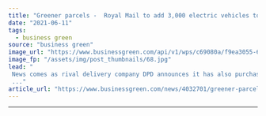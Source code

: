 ```yaml
---
title: "Greener parcels -  Royal Mail to add 3,000 electric vehicles to fleet"
date: "2021-06-11"
tags: 
  - business green
source: "business green"
image_url: "https://www.businessgreen.com/api/v1/wps/c69080a/f9ea3055-6cb3-4bf6-b713-ec3ef0d1a9eb/7/SWNS-ROYAL-MAIL-BRISTOL-002-185x114.jpg"
image_fp: "/assets/img/post_thumbnails/68.jpg"
lead: "
 News comes as rival delivery company DPD announces it has also purchased 750 e-vans
 ..."
article_url: "https://www.businessgreen.com/news/4032701/greener-parcels-royal-mail-add-evs-fleet"
---
```


---
